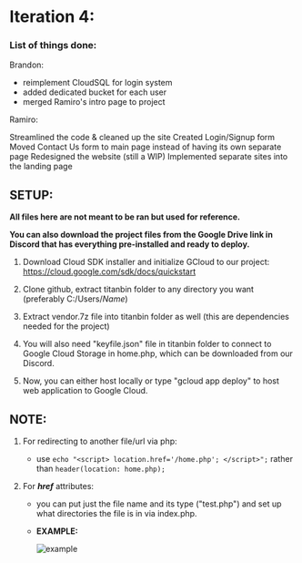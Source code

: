 # Iteration 4:
### **List of things done:**
Brandon:
- reimplement CloudSQL for login system
- added dedicated bucket for each user
- merged Ramiro's intro page to project

Ramiro:

Streamlined the code & cleaned up the site
Created Login/Signup form
Moved Contact Us form to main page instead of having its own separate page
Redesigned the website (still a WIP)
Implemented separate sites into the landing page

## **SETUP:**
**All files here are not meant to be ran but used for reference.**

**You can also download the project files from the Google Drive link in Discord that has everything pre-installed and ready to deploy.**

1. Download Cloud SDK installer and initialize GCloud to our project: https://cloud.google.com/sdk/docs/quickstart

2. Clone github, extract titanbin folder to any directory you want (preferably C:/Users/_Name_)

3. Extract vendor.7z file into titanbin folder as well (this are dependencies needed for the project)

4. You will also need "keyfile.json" file in titanbin folder to connect to Google Cloud Storage in home.php, which can be downloaded from our Discord.

5. Now, you can either host locally or type "gcloud app deploy" to host web application to Google Cloud. 


## NOTE:
1) For redirecting to another file/url via php:

    - use ```echo "<script> location.href='/home.php'; </script>";``` rather than ```header(location: home.php);```

2) For **_href_** attributes:
    - you can put just the file name and its type ("test.php") and set up what directories the file is in via index.php.

    - **EXAMPLE:**

       ![example](https://user-images.githubusercontent.com/55907638/135773345-4fa579a4-65d7-45b6-a6d9-26f998cff46f.png)

